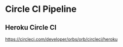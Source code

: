 # Circle CI Pipeline

##  Heroku Circle CI

https://circleci.com/developer/orbs/orb/circleci/heroku
